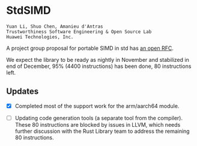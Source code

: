 # StdSIMD

```
Yuan Li, Shuo Chen, Amanieu d'Antras
Trustworthiness Software Engineering & Open Source Lab
Huawei Technologies, Inc.
```

A project group proposal for portable SIMD in std has [an open RFC](https://github.com/rust-lang/rust/issues/48556
). 

We expect the library to be ready as nightly in November and stabilized in end of December, 95% (4400 instructions)
has been done, 80 instructions left.

## Updates
- [x] Completed most of the support work for the arm/aarch64 module. 
- [ ] Updating code generation tools (a separate tool from the compiler).  These 80 instructions are blocked by issues in LLVM, which needs further discussion with the Rust Library team to address the remaining 80 instructions.


